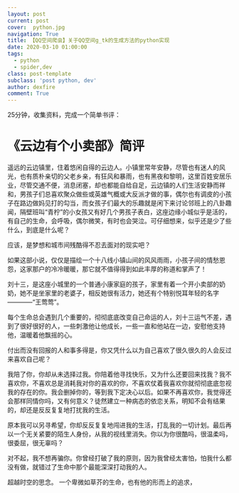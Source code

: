 ```yaml
---
layout: post
current: post
cover:  python.jpg
navigation: True
title: 【QQ空间爬虫】关于QQ空间g_tk的生成方法的python实现
date: 2020-03-10 01:00:00
tags:
  - python
  - spider,dev
class: post-template
subclass: 'post python, dev'
author: dexfire
comment: True
---
```


25分钟，收集资料，完成一个简单书评：

# 《云边有个小卖部》简评

遥远的云边镇里，住着悠闲自得的云边人。小镇里常年安静，尽管也有迷人的风光，也有质朴亲切的父老乡亲，有狂风和暴雨，也有黑夜和黎明，这里百姓安居乐业，尽管交通不便，消息闭塞，却也都能自给自足，云边镇的人们生活安静而祥和，男孩子们总喜欢聚众做些或英雄气概或大反派才做的事，偶尔也有调皮的小孩子在路边做妈见打的勾当，而女孩子们最大的乐趣就是闲下来讨论邻班上的八卦趣闻，隔壁班叫“青柠”的小女孩又有好几个男孩子表白，这座边缘小城似乎是活的，有自己的生命，会呼吸，偶尔微笑，有时也会哭泣。可仔细想来，似乎还是少了些什么，到底是什么呢？

应该，是梦想和城市间残酷得不忍去面对的现实吧？

如果这部小说，仅仅是描绘一个十八线小镇山间的风风雨雨，小孩子间的情愁恩怨，这家那户的冷冷暖暖，那它就不值得得到如此丰厚的称道和掌声了！

刘十三，是这座小城里的一个普通小康家庭的孩子，家里有着一个开小卖部的奶奶，她不是坐家里的老婆子，相反她很有活力，她还有个特别悦耳年轻的名字————“王莺莺”。

每个生命总会遇到几个重要的，彻彻底底改变自己命运的人，刘十三运气不差，遇到了很好很好的人，一些刺激他让他成长，一些一直和他站在一边，安慰他支持他，温暖着他飘摇的心。





付出而没有回报的人和事多得是，你又凭什么以为自己喜欢了很久很久的人会反过来喜欢自己呢？

我陪了你，你却从未选择过我。你陪着他寻找快乐，又为什么还要回来找我？我不喜欢你，不喜欢总是消耗我对你的喜欢的你，不喜欢仗着我喜欢你就彻彻底底忽视我的存在的你。我会删掉你的，等到我下定决心以后。如果不再喜欢你，我觉得还会那样同情你吗，又有何意义？徒然建立一种病态的依恋关系，明知不会有结果的，却还是反反复复地打扰我的生活。

原本我可以另寻希望，你却反反复复地闯进我的生活，打乱我的一切计划。最后再以一个无关紧要的陌生人身份，从我的视线里消失。你以为你很酷吗，很温柔吗，很委屈，很无辜吗？

对不起，我不想再骗你。你曾经打破了我的原则，因为我曾经太害怕，怕我什么都没有做，就错过了生命中那个最能深深打动我的人。

超越时空的思念。
一个卑微如草芥的生命，也有他的形而上的追求，